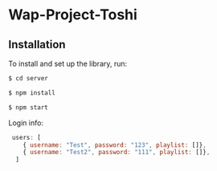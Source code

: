 # Wap-Project-Toshi

## Installation

To install and set up the library, run:

```sh
$ cd server
```

```sh
$ npm install
```

```sh
$ npm start
```

Login info:

```jsx
 users: [
    { username: "Test", password: "123", playlist: []},
    { username: "Test2", password: "111", playlist: []},
  ]
```
